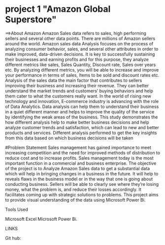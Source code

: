 # project 1  "Amazon Global Superstore"
==>About Amazon
Amazon Sales data refers to sales, high performing sellers and several other data points. There are millions of Amazon sellers around the world. Amazon sales data Analysis 
focuses on the process of analyzing consumer behavior, sales, and several other attributes in order to make improved, data-driven decisions. It is key to successfully
sustaining their businesses and earning profits and for this purpose, they analyze different metrics like sales, Sales Quantity, Discount rate, Sales over years etc. By 
analyzing different metrics, you will be able to increase and improve your performance in terms of sales, Items to be sold and discount rates etc. Analysis of the sales data 
the main factor that contributes to sellers improving their business and increasing their revenue. They can better understand the market trends and customers’ buying behaviors
and help them cater to what the customers really want. In the world of rising new technology and innovation, E-commerce industry is advancing with the role of Data Analytics.
Data analysis can help them to understand their business in a quiet different manner and helps to improve the quality of the service by identifying the weak areas of the 
business. This study demonstrates the how different analysis help to make better business decisions and help analyze customer trends and satisfaction, which can lead to new
and better products and services. Different analysis performed to get the key insights from this data based on which business decisions will be taken

#Problem Statement
Sales management has gained importance to meet increasing competition and the need for improved methods of distribution to reduce cost and to increase profits.
Sales management today is the most important function in a commercial and business enterprise. The objective of the project is to Analyze Amazon Sales data to get a 
substantial data which will help in bringing changes in a business in the future. It will help to reveals flaws in the business model or in the way that one is going about
conducting business. Sellers will be able to clearly see where they’re losing money, what the problem is, and reduce their losses accordingly. It facilitates coming up with 
strategic solutions to problems. This project aims to provide visual understanding of the data using Microsoft Power Bi.


Tools Used

Microsoft Excel
Microsoft Power Bi.

LINKS

Git hub:
